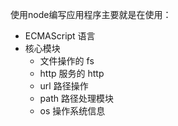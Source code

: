 使用node编写应用程序主要就是在使用：

* ECMAScript 语言
* 核心模块
    * 文件操作的 fs
    * http 服务的 http
    * url 路径操作
    * path 路径处理模块
    * os 操作系统信息

